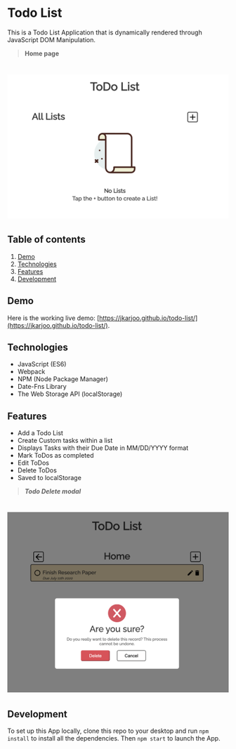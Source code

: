 # Todo List

This is a Todo List Application that is dynamically rendered through JavaScript DOM Manipulation.

> **Home page**

# ![Todo List](images/screenshot.png)

## Table of contents

1. [Demo](#demo)
2. [Technologies](#technologies)
3. [Features](#features)
4. [Development](#development)

## Demo

Here is the working live demo:
[https://jkarjoo.github.io/todo-list/](https://jkarjoo.github.io/todo-list/).

## Technologies

- JavaScript (ES6)
- Webpack
- NPM (Node Package Manager)
- Date-Fns Library
- The Web Storage API (localStorage)

## Features

- Add a Todo List
- Create Custom tasks within a list
- Displays Tasks with their Due Date in MM/DD/YYYY format
- Mark ToDos as completed
- Edit ToDos
- Delete ToDos
- Saved to localStorage

> **_Todo Delete modal_**

# ![Todo List](images/screenshot2.png)

## Development

To set up this App locally, clone this repo to your desktop and run `npm install` to install all the dependencies. Then `npm start` to launch the App.
